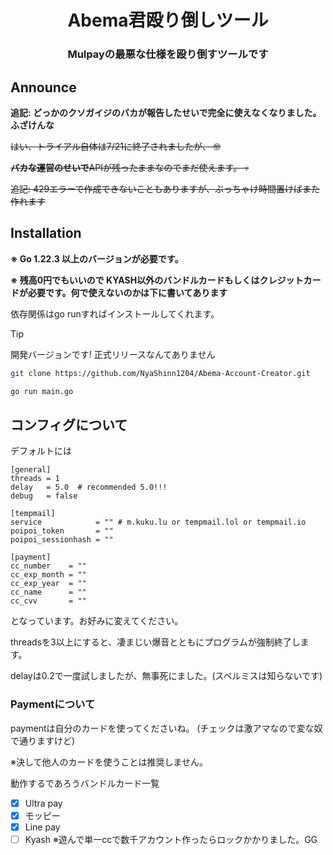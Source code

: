 <h1 align="center">
  Abema君殴り倒しツール
</h1>

<h3 align="center">
  Mulpayの最悪な仕様を殴り倒すツールです
</h3>

## Announce

**追記: どっかのクソガイジのバカが報告したせいで完全に使えなくなりました。ふざけんな**


~~はい、トライアル自体は7/21に終了されましたが、 :nerd_face:~~

~~**バカな運営のせいで**APIが残ったままなのでまだ使えます。 :skull:~~

~~追記: 429エラーで作成できないこともありますが、ぶっちゃけ時間置けばまた作れます~~

## Installation

**※ Go 1.22.3 以上のバージョンが必要です。**

**※ 残高0円でもいいので KYASH以外のバンドルカードもしくはクレジットカードが必要です。何で使えないのかは下に書いてあります**

依存関係はgo runすればインストールしてくれます。

> [!TIP]
> 開発バージョンです! 正式リリースなんてありません

```bash
git clone https://github.com/NyaShinn1204/Abema-Account-Creator.git

go run main.go
```

## コンフィグについて

デフォルトには
```
[general]
threads = 1
delay   = 5.0  # recommended 5.0!!!  
debug   = false

[tempmail]
service            = "" # m.kuku.lu or tempmail.lol or tempmail.io
poipoi_token       = ""
poipoi_sessionhash = ""

[payment]
cc_number    = ""
cc_exp_month = ""
cc_exp_year  = ""
cc_name      = ""
cc_cvv       = ""
```
となっています。お好みに変えてください。

threadsを3以上にすると、凄まじい爆音とともにプログラムが強制終了します。

delayは0.2で一度試しましたが、無事死にました。(スペルミスは知らないです)


### Paymentについて
paymentは自分のカードを使ってくださいね。 (チェックは激アマなので変な奴で通りますけど)

※決して他人のカードを使うことは推奨しません。

動作するであろうバンドルカード一覧

- [x] Ultra pay
- [x] モッピー
- [x] Line pay
- [ ] Kyash ※遊んで単一ccで数千アカウント作ったらロックかかりました。GG
